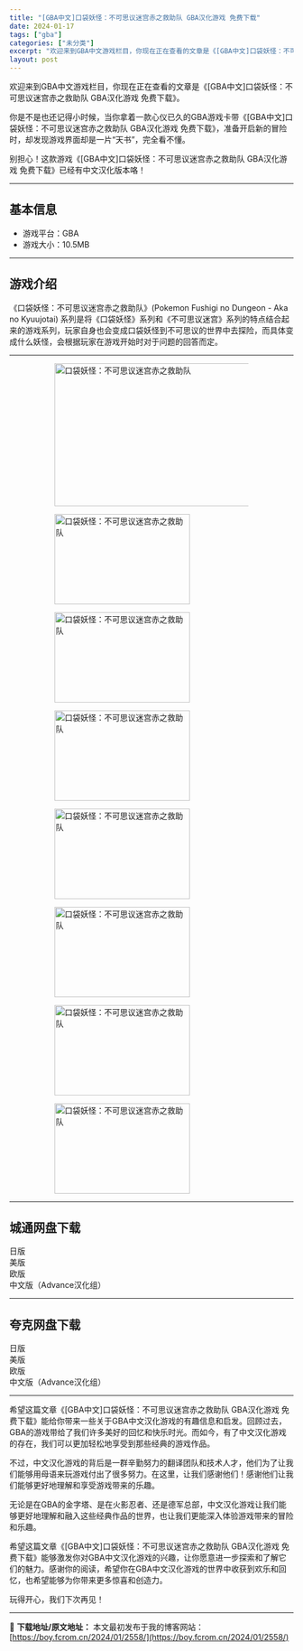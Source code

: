 ```yaml
---
title: "[GBA中文]口袋妖怪：不可思议迷宫赤之救助队 GBA汉化游戏 免费下载"
date: 2024-01-17
tags: ["gba"]
categories: ["未分类"]
excerpt: "欢迎来到GBA中文游戏栏目，你现在正在查看的文章是《[GBA中文]口袋妖怪：不可思议迷宫赤之救助队 GBA汉化游戏 免费下载》。 你是不是也还记得小时候，当你拿着一款心仪已久的GBA游戏卡带《[GBA中文]口袋妖怪：不可思议迷宫赤之救助队 GBA汉化游戏 免费下载》，准备开启新的冒险时，却发现游戏界&hellip;"
layout: post
---
```


欢迎来到GBA中文游戏栏目，你现在正在查看的文章是《[GBA中文]口袋妖怪：不可思议迷宫赤之救助队 GBA汉化游戏 免费下载》。

你是不是也还记得小时候，当你拿着一款心仪已久的GBA游戏卡带《[GBA中文]口袋妖怪：不可思议迷宫赤之救助队 GBA汉化游戏 免费下载》，准备开启新的冒险时，却发现游戏界面却是一片“天书”，完全看不懂。

别担心！这款游戏《[GBA中文]口袋妖怪：不可思议迷宫赤之救助队 GBA汉化游戏 免费下载》已经有中文汉化版本咯！ <hr><h2>&#22522;&#26412;&#20449;&#24687;</h2> <ul><li>&#28216;&#25103;&#24179;&#21488;&#65306;GBA</li><li>&#28216;&#25103;&#22823;&#23567;&#65306;10.5MB</li></ul><hr><h2>&#28216;&#25103;&#20171;&#32461;</h2> &#12298;&#21475;&#34955;&#22934;&#24618;&#65306;&#19981;&#21487;&#24605;&#35758;&#36855;&#23467;&#36196;&#20043;&#25937;&#21161;&#38431;&#12299;(Pokemon Fushigi no Dungeon - Aka no Kyuujotai) &#31995;&#21015;&#26159;&#23558;&#12298;&#21475;&#34955;&#22934;&#24618;&#12299;&#31995;&#21015;&#21644;&#12298;&#19981;&#21487;&#24605;&#35758;&#36855;&#23467;&#12299;&#31995;&#21015;&#30340;&#29305;&#28857;&#32467;&#21512;&#36215;&#26469;&#30340;&#28216;&#25103;&#31995;&#21015;&#65292;&#29609;&#23478;&#33258;&#36523;&#20063;&#20250;&#21464;&#25104;&#21475;&#34955;&#22934;&#24618;&#21040;&#19981;&#21487;&#24605;&#35758;&#30340;&#19990;&#30028;&#20013;&#21435;&#25506;&#38505;&#65292;&#32780;&#20855;&#20307;&#21464;&#25104;&#20160;&#20040;&#22934;&#24618;&#65292;&#20250;&#26681;&#25454;&#29609;&#23478;&#22312;&#28216;&#25103;&#24320;&#22987;&#26102;&#23545;&#20110;&#38382;&#39064;&#30340;&#22238;&#31572;&#32780;&#23450;&#12290; <hr><figure><figure><img loading="lazy" decoding="async" width="400" height="253" data-id="2397" src="https://boy.fcrom.cn/wp-content/uploads/2024/01/20240116_65a63fb75ccff.jpg" title="&#21475;&#34955;&#22934;&#24618;&#65306;&#19981;&#21487;&#24605;&#35758;&#36855;&#23467;&#36196;&#20043;&#25937;&#21161;&#38431;-&#23553;&#38754;" alt="口袋妖怪：不可思议迷宫赤之救助队"></figure><figure><img loading="lazy" decoding="async" width="240" height="160" data-id="61756" src="https://boy.fcrom.cn/wp-content/uploads/2024/01/20240116_65a63fb77ccf8.png" title="&#21475;&#34955;&#22934;&#24618;&#65306;&#19981;&#21487;&#24605;&#35758;&#36855;&#23467;&#36196;&#20043;&#25937;&#21161;&#38431;-1" alt="口袋妖怪：不可思议迷宫赤之救助队"></figure><figure><img loading="lazy" decoding="async" width="240" height="160" data-id="2091" src="https://boy.fcrom.cn/wp-content/uploads/2024/01/20240116_65a63fb7aacb5.png" title="&#21475;&#34955;&#22934;&#24618;&#65306;&#19981;&#21487;&#24605;&#35758;&#36855;&#23467;&#36196;&#20043;&#25937;&#21161;&#38431;-2" alt="口袋妖怪：不可思议迷宫赤之救助队"></figure><figure><img loading="lazy" decoding="async" width="240" height="160" data-id="2095" src="https://boy.fcrom.cn/wp-content/uploads/2024/01/20240116_65a63fb7ea8db.png" title="&#21475;&#34955;&#22934;&#24618;&#65306;&#19981;&#21487;&#24605;&#35758;&#36855;&#23467;&#36196;&#20043;&#25937;&#21161;&#38431;-3" alt="口袋妖怪：不可思议迷宫赤之救助队"></figure><figure><img loading="lazy" decoding="async" width="240" height="160" data-id="2094" src="https://boy.fcrom.cn/wp-content/uploads/2024/01/20240116_65a63fb815627.png" title="&#21475;&#34955;&#22934;&#24618;&#65306;&#19981;&#21487;&#24605;&#35758;&#36855;&#23467;&#36196;&#20043;&#25937;&#21161;&#38431;" alt="口袋妖怪：不可思议迷宫赤之救助队"></figure><figure><img loading="lazy" decoding="async" width="240" height="160" data-id="2092" src="https://boy.fcrom.cn/wp-content/uploads/2024/01/20240116_65a63fb832b2d.png" title="&#21475;&#34955;&#22934;&#24618;&#65306;&#19981;&#21487;&#24605;&#35758;&#36855;&#23467;&#36196;&#20043;&#25937;&#21161;&#38431;" alt="口袋妖怪：不可思议迷宫赤之救助队"></figure><figure><img loading="lazy" decoding="async" width="240" height="160" data-id="2096" src="https://boy.fcrom.cn/wp-content/uploads/2024/01/20240116_65a63fb85997a.png" title="&#21475;&#34955;&#22934;&#24618;&#65306;&#19981;&#21487;&#24605;&#35758;&#36855;&#23467;&#36196;&#20043;&#25937;&#21161;&#38431;" alt="口袋妖怪：不可思议迷宫赤之救助队"></figure><figure><img loading="lazy" decoding="async" width="240" height="160" data-id="2097" src="https://boy.fcrom.cn/wp-content/uploads/2024/01/20240116_65a63fb887547.png" title="&#21475;&#34955;&#22934;&#24618;&#65306;&#19981;&#21487;&#24605;&#35758;&#36855;&#23467;&#36196;&#20043;&#25937;&#21161;&#38431;" alt="口袋妖怪：不可思议迷宫赤之救助队"></figure></figure><div><div> <hr><h2>&#22478;&#36890;&#32593;&#30424;&#19979;&#36733;</h2> <div> <div>&#26085;&#29256;</div> <div>&#32654;&#29256;</div> <div>&#27431;&#29256;</div> <div>&#20013;&#25991;&#29256;&#65288;Advance&#27721;&#21270;&#32452;&#65289;</div> </div> </div></div> <hr><h2>&#22840;&#20811;&#32593;&#30424;&#19979;&#36733;</h2> <div> <div>&#26085;&#29256;</div> <div>&#32654;&#29256;</div> <div>&#27431;&#29256;</div> <div>&#20013;&#25991;&#29256;&#65288;Advance&#27721;&#21270;&#32452;&#65289;</div> </div> <hr>希望这篇文章《[GBA中文]口袋妖怪：不可思议迷宫赤之救助队 GBA汉化游戏 免费下载》能给你带来一些关于GBA中文汉化游戏的有趣信息和启发。回顾过去，GBA的游戏带给了我们许多美好的回忆和快乐时光。而如今，有了中文汉化游戏的存在，我们可以更加轻松地享受到那些经典的游戏作品。

不过，中文汉化游戏的背后是一群辛勤努力的翻译团队和技术人才，他们为了让我们能够用母语来玩游戏付出了很多努力。在这里，让我们感谢他们！感谢他们让我们能够更好地理解和享受游戏带来的乐趣。

无论是在GBA的金字塔、是在火影忍者、还是德军总部，中文汉化游戏让我们能够更好地理解和融入这些经典作品的世界，也让我们更能深入体验游戏带来的冒险和乐趣。

希望这篇文章《[GBA中文]口袋妖怪：不可思议迷宫赤之救助队 GBA汉化游戏 免费下载》能够激发你对GBA中文汉化游戏的兴趣，让你愿意进一步探索和了解它们的魅力。感谢你的阅读，希望你在GBA中文汉化游戏的世界中收获到欢乐和回忆，也希望能够为你带来更多惊喜和创造力。

玩得开心，我们下次再见！

---
📖 **下载地址/原文地址：** 本文最初发布于我的博客网站：[https://boy.fcrom.cn/2024/01/2558/](https://boy.fcrom.cn/2024/01/2558/)
